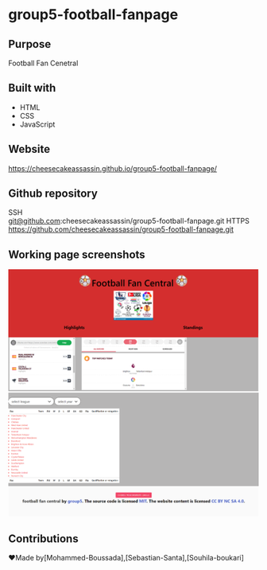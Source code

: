 # group5-football-fanpage

## Purpose
Football Fan Cenetral 

## Built with
* HTML
* CSS
* JavaScript


## Website 
https://cheesecakeassassin.github.io/group5-football-fanpage/

## Github repository 
SSH</br>
git@github.com:cheesecakeassassin/group5-football-fanpage.git
HTTPS</br>
https://github.com/cheesecakeassassin/group5-football-fanpage.git


## Working page screenshots 
<img src="./assets/images/Screenshot 2021-12-12 101058.png">
<img src="./assets/images/Screenshot 2021-12-12 101250.png">


## Contributions
❤️Made by[Mohammed-Boussada],[Sebastian-Santa],[Souhila-boukari]
